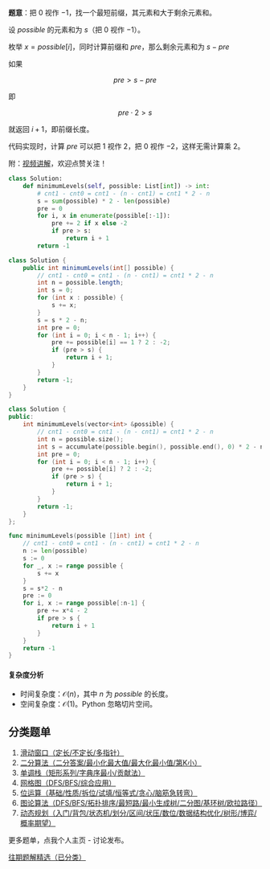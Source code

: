 **题意**：把 $0$ 视作 $-1$，找一个最短前缀，其元素和大于剩余元素和。

设 $\textit{possible}$ 的元素和为 $s$（把 $0$ 视作 $-1$）。

枚举 $x=\textit{possible}[i]$，同时计算前缀和 $\textit{pre}$，那么剩余元素和为 $s - \textit{pre}$

如果

$$
\textit{pre} > s - \textit{pre}
$$

即

$$
\textit{pre}\cdot 2 > s
$$

就返回 $i+1$，即前缀长度。

代码实现时，计算 $\textit{pre}$ 可以把 $1$ 视作 $2$，把 $0$ 视作 $-2$，这样无需计算乘 $2$。

附：[视频讲解](https://www.bilibili.com/video/BV19t421g7Pd/)，欢迎点赞关注！

```py [sol-Python3]
class Solution:
    def minimumLevels(self, possible: List[int]) -> int:
        # cnt1 - cnt0 = cnt1 - (n - cnt1) = cnt1 * 2 - n
        s = sum(possible) * 2 - len(possible)
        pre = 0
        for i, x in enumerate(possible[:-1]):
            pre += 2 if x else -2
            if pre > s:
                return i + 1
        return -1
```

```java [sol-Java]
class Solution {
    public int minimumLevels(int[] possible) {
        // cnt1 - cnt0 = cnt1 - (n - cnt1) = cnt1 * 2 - n
        int n = possible.length;
        int s = 0;
        for (int x : possible) {
            s += x;
        }
        s = s * 2 - n;
        int pre = 0;
        for (int i = 0; i < n - 1; i++) {
            pre += possible[i] == 1 ? 2 : -2;
            if (pre > s) {
                return i + 1;
            }
        }
        return -1;
    }
}
```

```cpp [sol-C++]
class Solution {
public:
    int minimumLevels(vector<int> &possible) {
        // cnt1 - cnt0 = cnt1 - (n - cnt1) = cnt1 * 2 - n
        int n = possible.size();
        int s = accumulate(possible.begin(), possible.end(), 0) * 2 - n;
        int pre = 0;
        for (int i = 0; i < n - 1; i++) {
            pre += possible[i] ? 2 : -2;
            if (pre > s) {
                return i + 1;
            }
        }
        return -1;
    }
};
```

```go [sol-Go]
func minimumLevels(possible []int) int {
	// cnt1 - cnt0 = cnt1 - (n - cnt1) = cnt1 * 2 - n
	n := len(possible)
	s := 0
	for _, x := range possible {
		s += x
	}
	s = s*2 - n
	pre := 0
	for i, x := range possible[:n-1] {
		pre += x*4 - 2
		if pre > s {
			return i + 1
		}
	}
	return -1
}
```

#### 复杂度分析

- 时间复杂度：$\mathcal{O}(n)$，其中 $n$ 为 $\textit{possible}$ 的长度。
- 空间复杂度：$\mathcal{O}(1)$。Python 忽略切片空间。

## 分类题单

1. [滑动窗口（定长/不定长/多指针）](https://leetcode.cn/circle/discuss/0viNMK/)
2. [二分算法（二分答案/最小化最大值/最大化最小值/第K小）](https://leetcode.cn/circle/discuss/SqopEo/)
3. [单调栈（矩形系列/字典序最小/贡献法）](https://leetcode.cn/circle/discuss/9oZFK9/)
4. [网格图（DFS/BFS/综合应用）](https://leetcode.cn/circle/discuss/YiXPXW/)
5. [位运算（基础/性质/拆位/试填/恒等式/贪心/脑筋急转弯）](https://leetcode.cn/circle/discuss/dHn9Vk/)
6. [图论算法（DFS/BFS/拓扑排序/最短路/最小生成树/二分图/基环树/欧拉路径）](https://leetcode.cn/circle/discuss/01LUak/)
7. [动态规划（入门/背包/状态机/划分/区间/状压/数位/数据结构优化/树形/博弈/概率期望）](https://leetcode.cn/circle/discuss/tXLS3i/)

更多题单，点我个人主页 - 讨论发布。

[往期题解精选（已分类）](https://github.com/EndlessCheng/codeforces-go/blob/master/leetcode/SOLUTIONS.md)
